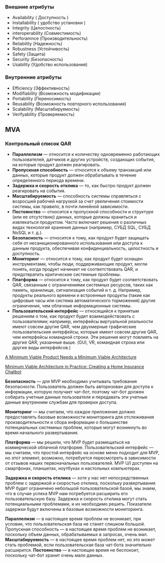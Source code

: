 
### Внешние атрибуты

- Availability ( Доступность ) 
- Installability ( удобство установки )
- Integrity (Целостность)
- interoperability (Совместимость)
- Perforamnce (Производительность)
- Reliability (Надежность)
- Robustness (Устойчивость)
- Safety (Защита)
- Security (Безопасность)
- Usability (Удобство использования)

### Внутренние атрибуты

- Efficiency (Эффективность)
- Modifiability (Возможность модификации)
- Portability (Переносимость)
- Reusability (Возможность повторного использования)
- Scalability (Масштабируемость)
- Verifyability (Проверяемость)

## MVA



### Контрольный список QAR

- **Параллелизм** — относится к количеству одновременно работающих пользователей, датчиков и других устройств, создающих события, на которые продукт должен реагировать.
- **Пропускная способность** — относится к объему транзакций или данных, которые продукт должен обрабатывать в течение определенного периода времени.
- **Задержка и скорость отклика** — то, как быстро продукт должен реагировать на события.
- **Масштабируемость** — способность системы справляться с возросшей рабочей нагрузкой за счет увеличения стоимости системы, как правило, в почти линейной зависимости.
- **Постоянство** — относится к пропускной способности и структуре (или ее отсутствию) данных, которые должны храниться и извлекаться продуктом. Часто включает решения о различных видах технологий хранения данных (например, СУБД SQL, СУБД NoSQL и т. д.).
- **Безопасность** — относится к тому, как продукт будет защищать себя от несанкционированного использования или доступа к данным продукта, обеспечивая конфиденциальность, целостность и доступность.
- **Мониторинг** — относится к тому, как продукт будет оснащен инструментами, чтобы люди, поддерживающие продукт, могли понять, когда продукт начинает не соответствовать QAR, и предотвратить критические системные проблемы.
- **Платформа** — относится к тому, как продукт будет соответствовать QAR, связанным с ограничениями системных ресурсов, таких как память, хранилище, сигнализация событий и т. д. Например, продукты реального времени и встроенные продукты (такие как цифровые часы или система автоматического торможения) другие ограничения, чем облачные информационные системы.
- **Пользовательский интерфейс** — относящийся к принятым решениям о том, как продукт будет взаимодействовать с пользователями; например, интерфейсы виртуальной реальности имеют совсем другие QAR, чем двухмерные графические пользовательские интерфейсы, которые имеют совсем другие QAR, чем интерфейсы командной строки. Эти решения могут повлиять на другие QAR, указанные выше. (GUI, VR, командная строка или другие виды интерфейсов.)

[A Minimum Viable Product Needs a Minimum Viable Architecture](https://www.infoq.com/articles/minimum-viable-architecture/)

[Minimum Viable Architecture in Practice: Creating a Home Insurance Chatbot](https://www.infoq.com/articles/minimum-viable-architecture-sample/)

**Безопасность** — для MVP необходимо учитывать требования безопасности. Пользователь должен быть авторизован для доступа к информации, которую получает чат-бот, поэтому чат-бот должен собирать учетные данные пользователя и передавать эти учетные данные внутренним службам для проверки доступа.

**Мониторинг** — мы считаем, что каждое приложение должно предоставлять базовые возможности мониторинга для отслеживания производительности и сбора информации о большинстве потенциальных системных проблем, которые могут возникнуть во время начального развертывания.

**Платформа** — мы решили, что MVP будет размещаться на коммерческой облачной платформе.
Пользовательский интерфейс — мы считаем, что простой интерфейс на основе меню подходит для MVP, но этот элемент, возможно, потребуется пересмотреть в зависимости от отзывов наших первоначальных пользователей. MVP U/I доступен на смартфонах, планшетах, ноутбуках и настольных компьютерах. 

**Задержка и скорость отклика** — хотя у нас нет непосредственных проблем с задержкой и скоростью отклика, поскольку развертывание MVP будет ограничено небольшой пользовательской базой, мы знаем, что в случае успеха MVP нам потребуется расширить его пользовательскую базу. Задержка и скорость отклика могут стать потенциальными проблемами, и их необходимо решить. Показатели задержки будут включены в базовые возможности мониторинга.

**Параллелизм** — в настоящее время проблем не возникает, при условии, что пользовательская база не станет слишком большой.
Пропускная способность — в настоящее время проблем не возникает, поскольку объем данных, обрабатываемых в запросах, очень мал.
**Масштабируемость** — в настоящее время проблем нет, но это может стать проблемой, если пользовательская база чат-бота значительно расширится.
**Постоянство** — в настоящее время не беспокоит, поскольку чат-бот хранит очень мало данных.